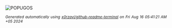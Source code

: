 <div align="justify">
<picture>
    <source media="(prefers-color-scheme: dark)" srcset="https://i.ibb.co/PZs1BvN/output-gif.gif">
    <source media="(prefers-color-scheme: light)" srcset="https://i.ibb.co/PZs1BvN/output-gif.gif">
    <img alt="POPUGOS" src="https://i.ibb.co/PZs1BvN/output-gif.gif">
</picture>

<sub><i>Generated automatically using [x0rzavi/github-readme-terminal](https://github.com/x0rzavi/github-readme-terminal) on Fri Aug 16 05:41:21 AM +05 2024</i></sub>
</div>